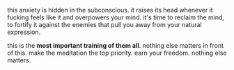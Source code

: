 this anxiety is hidden in the subconscious. it raises its head whenever it fucking feels like it and overpowers your mind. it's time to reclaim the mind, to fortify it against the enemies that pull you away from your natural expression.

this is the **most important training of them all**. nothing else matters in front of this. make the meditation the top priority. earn your freedom. nothing else matters.
